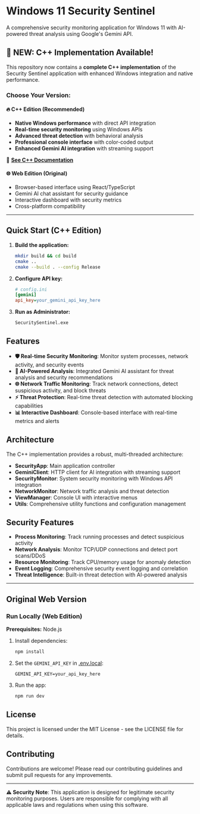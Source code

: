 # Windows 11 Security Sentinel

A comprehensive security monitoring application for Windows 11 with AI-powered threat analysis using Google's Gemini API.

## 🚀 NEW: C++ Implementation Available!

This repository now contains a **complete C++ implementation** of the Security Sentinel application with enhanced Windows integration and native performance. 

### Choose Your Version:

#### 🔥 **C++ Edition (Recommended)**
- **Native Windows performance** with direct API integration
- **Real-time security monitoring** using Windows APIs
- **Advanced threat detection** with behavioral analysis
- **Professional console interface** with color-coded output
- **Enhanced Gemini AI integration** with streaming support

📖 **[See C++ Documentation](README_CPP.md)**

#### 🌐 **Web Edition (Original)**
- Browser-based interface using React/TypeScript
- Gemini AI chat assistant for security guidance
- Interactive dashboard with security metrics
- Cross-platform compatibility

---

## Quick Start (C++ Edition)

1. **Build the application:**
   ```bash
   mkdir build && cd build
   cmake ..
   cmake --build . --config Release
   ```

2. **Configure API key:**
   ```ini
   # config.ini
   [gemini]
   api_key=your_gemini_api_key_here
   ```

3. **Run as Administrator:**
   ```bash
   SecuritySentinel.exe
   ```

## Features

- **🛡️ Real-time Security Monitoring**: Monitor system processes, network activity, and security events
- **🤖 AI-Powered Analysis**: Integrated Gemini AI assistant for threat analysis and security recommendations
- **🌐 Network Traffic Monitoring**: Track network connections, detect suspicious activity, and block threats
- **⚡ Threat Protection**: Real-time threat detection with automated blocking capabilities
- **📊 Interactive Dashboard**: Console-based interface with real-time metrics and alerts

## Architecture

The C++ implementation provides a robust, multi-threaded architecture:

- **SecurityApp**: Main application controller
- **GeminiClient**: HTTP client for AI integration with streaming support
- **SecurityMonitor**: System security monitoring with Windows API integration
- **NetworkMonitor**: Network traffic analysis and threat detection
- **ViewManager**: Console UI with interactive menus
- **Utils**: Comprehensive utility functions and configuration management

## Security Features

- **Process Monitoring**: Track running processes and detect suspicious activity
- **Network Analysis**: Monitor TCP/UDP connections and detect port scans/DDoS
- **Resource Monitoring**: Track CPU/memory usage for anomaly detection
- **Event Logging**: Comprehensive security event logging and correlation
- **Threat Intelligence**: Built-in threat detection with AI-powered analysis

---

## Original Web Version

### Run Locally (Web Edition)

**Prerequisites:** Node.js

1. Install dependencies:
   ```bash
   npm install
   ```

2. Set the `GEMINI_API_KEY` in [.env.local](.env.local):
   ```
   GEMINI_API_KEY=your_api_key_here
   ```

3. Run the app:
   ```bash
   npm run dev
   ```

## License

This project is licensed under the MIT License - see the LICENSE file for details.

## Contributing

Contributions are welcome! Please read our contributing guidelines and submit pull requests for any improvements.

---

**⚠️ Security Note**: This application is designed for legitimate security monitoring purposes. Users are responsible for complying with all applicable laws and regulations when using this software.
